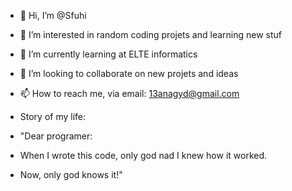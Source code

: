 - 👋 Hi, I’m @Sfuhi
- 👀 I’m interested in random coding projets and learning new stuf
- 🌱 I’m currently learning at ELTE informatics
- 💞️ I’m looking to collaborate on new projets and ideas
- 📫 How to reach me, via email: 13anagyd@gmail.com

- Story of my life:
- "Dear programer:
- When I wrote this code, only god nad I knew how it worked.
- Now, only god knows it!"
  

<!---
Sfuhi/Sfuhi is a ✨ special ✨ repository because its `README.md` (this file) appears on your GitHub profile.
You can click the Preview link to take a look at your changes.
--->
